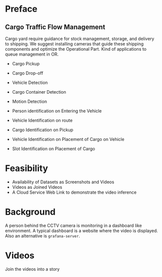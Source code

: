 # Preface

Cargo Traffic Flow Management
-----------------------------

Cargo yard require guidance for stock management, storage, and delivery to shipping. 
We suggest installing cameras that guide these shipping components and optimize the Operational Part. Kind of applications to queue management in OR.

- Cargo Pickup
- Cargo Drop-off
- Vehicle Detection
- Cargo Container Detection
- Motion Detection

- Person identification on Entering the Vehicle
- Vehicle Identification on route
- Cargo Identification on Pickup
- Vehicle Identification on Placement of Cargo on Vehicle
- Slot Identification on Placement of Cargo

# Feasibility

- Availability of Datasets as Screenshots and Videos
- Videos as Joined Videos
- A Cloud Service Web Link to demonstrate the video inference

# Background 

A person behind the CCTV camera is monitoring in a dashboard like environment. A typical dashboard is a website where the video is displayed. Also an alternative is `grafana-server`.

# Videos

Join the videos into a story

